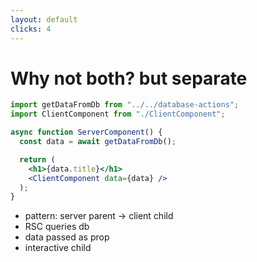 ```yaml
---
layout: default
clicks: 4
---
```

# Why not both? but separate

<div class="flex h-full gap-4 -mx-8">


```jsx {all|2,4,9|1,5|9}
import getDataFromDb from "../../database-actions";
import ClientComponent from "./ClientComponent";

async function ServerComponent() {
  const data = await getDataFromDb();

  return (
    <h1>{data.title}</h1>
    <ClientComponent data={data} />
  );
}
```

<ul>
<li v-click="1">pattern: server parent &rarr; client child</li>
<li v-click="2">RSC queries db</li>
<li v-click="3">data passed as prop</li>
<li v-click="4">interactive child</li>
</ul>

</div>

